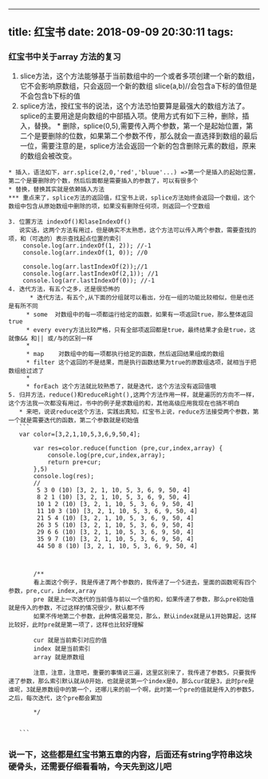 
---
title: 红宝书
date: 2018-09-09 20:30:11
tags:
---


### 红宝书中关于array 方法的复习
  1. slice方法，这个方法能够基于当前数组中的一个或者多项创建一个新的数组，它不会影响原数组，只会返回一个新的数组
   slice(a,b)//会包含a下标的值但是不会包含b下标的值
   2. splice方法，按红宝书的说法，这个方法恐怕要算是最强大的数组方法了。splice的主要用途是向数组的中部插入项。使用方式有如下三种，删除，插入，替换。
    * 删除，splice(0,5),需要传入两个参数，第一个是起始位置，第二个是要删除的位数，如果第二个参数不传，那么就会一直选择到数组的最后一位，需要注意的是，splice方法会返回一个新的包含删除元素的数组，原来的数组会被改变。


    * 插入，语法如下，arr.splice(2,0,'red','bluue'...) =>第一个是插入的起始位置，第二个是要删除的个数，然后后面都是需要插入的参数了，可以有很多个
    * 替换，替换其实就是依赖插入方法
    *** 重点来了，splice方法的返回值，红宝书上说，splice方法始终会返回一个数组，这个数组中包含从原始数组中删除的项，如果没有删除任何项，则返回一个空数组

    3. 位置方法 indexOf()和laseIndexOf()
       说实话，这两个方法有用过，但是确实不太熟悉，这个方法可以传入两个参数，需要查找的项，和（可选的）表示查找起点位置的索引
        console.log(arr.indexOf(1, 2)); //-1
        console.log(arr.indexOf(1, 0)); //0

        console.log(arr.lastIndexOf(2));//1
        console.log(arr.lastIndexOf(2,1)); //1
        console.log(arr.lastIndexOf(0)); //-1
    4. 迭代方法，有五个之多，还是很恐怖的
          * 迭代方法，有五个,从下面的分组就可以看出，分在一组的功能比较相似，但是也还是有所不同
         * some  对数组中的每一项都运行给定的函数，如果有一项返回true，那么整体返回true
         * every every方法比较严格，只有全部项返回都是true，最终结果才会是true，这就像&& 和|| 或/与的区别一样
         *
         * map    对数组中的每一项都执行给定的函数，然后返回结果组成的数组
         * filter 这个返回的不是结果，而是执行函数结果为true的原数组选项，就相当于把数组给过滤了
         *
         * forEach 这个方法就比较熟悉了，就是迭代，这个方法没有返回值哦
    5. 归并方法，reduce()和reduceRight(),这两个方法作用一样，就是遍历的方向不一样，这个方法我一次都没有用过，书中的例子是求数组的和，其他高级应用我现在也搞不明白
       * 来吧，说说reduce这个方法，实践出真知，红宝书上说，reduce方法接受两个参数，第一个就是需要迭代的函数，第二个参数就是初始值
       ```
       var color=[3,2,1,10,5,3,6,9,50,4];

           var res=color.reduce(function (pre,cur,index,array) {
               console.log(pre,cur,index,array);
               return pre+cur;
           },5)
           console.log(res);
           //
            5 3 0 (10) [3, 2, 1, 10, 5, 3, 6, 9, 50, 4]
            8 2 1 (10) [3, 2, 1, 10, 5, 3, 6, 9, 50, 4]
            10 1 2 (10) [3, 2, 1, 10, 5, 3, 6, 9, 50, 4]
            11 10 3 (10) [3, 2, 1, 10, 5, 3, 6, 9, 50, 4]
            21 5 4 (10) [3, 2, 1, 10, 5, 3, 6, 9, 50, 4]
            26 3 5 (10) [3, 2, 1, 10, 5, 3, 6, 9, 50, 4]
            29 6 6 (10) [3, 2, 1, 10, 5, 3, 6, 9, 50, 4]
            35 9 7 (10) [3, 2, 1, 10, 5, 3, 6, 9, 50, 4]
            44 50 8 (10) [3, 2, 1, 10, 5, 3, 6, 9, 50, 4]



           /**
           看上面这个例子，我是传递了两个参数的，我传递了一个5进去，里面的函数呢有四个参数，pre,cur，index,array
           pre 就是上一次迭代的当前值与前以一个值的和，如果传递了参数，那么pre初始值就是传入的参数，不过这样的情况很少，默认都不传
           如果不传地第二个参数，此种情况最常见，那么，默认index就是从1开始算起，这样比较好，此时pre就是第一项了，这样也比较好理解

           cur 就是当前索引对应的值
           index 就是当前索引
           array 就是原数组

           注意，注意，注意吧，重要的事情说三遍，这里区别来了，我传递了参数5，只要我传递了参数，那么索引默认就从0开始，也就是说第一个index是0，那么cur就是3，此时pre是谁呢，3就是原数组中的第一个，还哪儿来的前一个啊，此时第一个pre的值就是传入的参数5，之后，每次迭代，这个pre都会累加

           */


       ```


  ### 说一下，这些都是红宝书第五章的内容，后面还有string字符串这块硬骨头，还需要仔细看看呐，今天先到这儿吧
